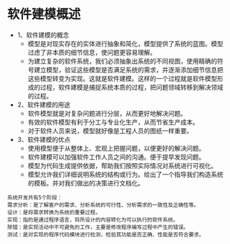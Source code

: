 # 软件建模概述

- 1、软件建模的概念
  - 模型是对现实存在的实体进行抽象和简化，模型提供了系统的蓝图。模型过虑了非本质的细节信息，使问题更容易理解。
  - 为建立复杂的软件系统，我们必须抽象出系统的不同视图，使用精确的符号建立模型，验证这些模型是否满足系统的需求，并逐渐添加细节信息把这些模型转变为实现。这就是软件建模。这样的一个过程就是软件模型形成的过程，软件建模是捕捉系统本质的过程，把问题领域转移到解决领域的过程。
- 2、软件建模的用途
  - 软件模型就是对复杂问题进行分层，从而更好地解决问题。
  - 有效的软件模型有利于分工与专业化生产，从而节省生产成本。
  - 对于软件人员来说，模型就好像是工程人员的图纸一样重要。
- 3、软件建模的优点
  - 使用模型便于从整体上、宏观上把握问题，以便更好的解决问题。
  - 软件建模可以加强软件工作人员之间的沟通。便于提早发现问题。
  - 模型为代码生成提供依据，帮助我们按照实际情况对系统进行可视化。
  - 模型允许我们详细说明系统的结构或行为。给出了一个指导我们构造系统的模板。并对我们做出的决策进行文档化。

```
系统开发共有5个阶段：
需求分析：是了解客户的需求、分析系统的可行性、分析需求的一致性及正确性等。
设计：是将需求转换为系统的重要过程。
实现：指的是通过程序语言，将所设计的内容转化为可以执行的软件系统。
除错：是实现活动中不可避免的工作，主要是修改程序编写过程中产生的错误。 
测试：是对实现的程序代码模块进行检测，检验其功能是否正确、性能是否符合要求。
```

